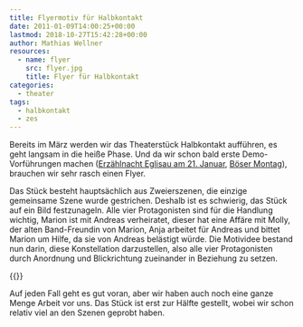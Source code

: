```yaml
---
title: Flyermotiv für Halbkontakt
date: 2011-01-09T14:00:25+00:00
lastmod: 2018-10-27T15:42:28+00:00
author: Mathias Wellner
resources:
  - name: flyer
    src: flyer.jpg
    title: Flyer für Halbkontakt
categories:
  - theater
tags:
  - halbkontakt
  - zes
---
```

Bereits im März werden wir das Theaterstück Halbkontakt aufführen, es geht langsam in die heiße Phase. Und da wir schon bald erste Demo-Vorführungen machen ([Erzählnacht Eglisau am 21. Januar](http://www.nordagenda.ch/Erzaehlnacht-Eglisau-nordagenda-44070-21.01.2011-2011.html), [Böser Montag](http://www.boesermontag.ch/)), brauchen wir sehr rasch einen Flyer. 
<!--more-->

Das Stück besteht hauptsächlich aus Zweierszenen, die einzige gemeinsame Szene wurde gestrichen. Deshalb ist es schwierig, das Stück auf ein Bild festzunageln. Alle vier Protagonisten sind für die Handlung wichtig, Marion ist mit Andreas verheiratet, dieser hat eine Affäre mit Molly, der alten Band-Freundin von Marion, Anja arbeitet für Andreas und bittet Marion um Hilfe, da sie von Andreas belästigt würde. Die Motividee bestand nun darin, diese Konstellation darzustellen, also alle vier Protagonisten durch Anordnung und Blickrichtung zueinander in Beziehung zu setzen. 

{{<responsive-image name="flyer">}}

Auf jeden Fall geht es gut voran, aber wir haben auch noch eine ganze Menge Arbeit vor uns. Das Stück ist erst zur Hälfte gestellt, wobei wir schon relativ viel an den Szenen geprobt haben.